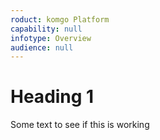 ```yaml
---
roduct: komgo Platform
capability: null
infotype: Overview
audience: null
---
```


# Heading 1

Some text to see if this is working




